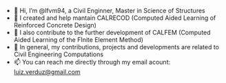 - 👋 Hi, I’m @lfvm94, a Civil Enginner, Master in Science of Structures
- 👀 I created and help mantain CALRECOD (Computed Aided Learning of Reinforced Concrete Design)
- 🌱 I also contribute to the further development of CALFEM (Computed Aided Learning of the FInite Element Method)
- 💞️ In general, my contributions, projects and developments are related to Civil Engineering Computations
- 📫 You can reach me directly through my email acount: luiz.verduz@gmail.com

<!---
lfvm94/lfvm94 is a ✨ special ✨ repository because its `README.md` (this file) appears on your GitHub profile.
You can click the Preview link to take a look at your changes.
--->
